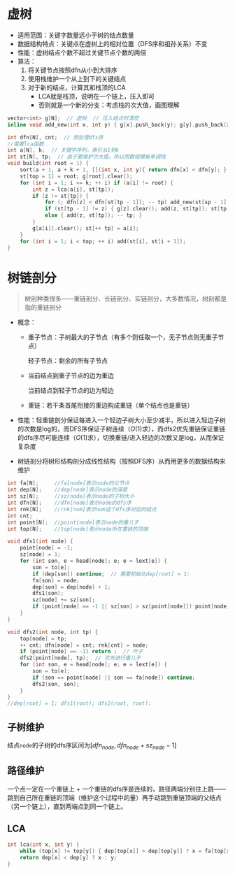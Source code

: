 # 虚树

+ 适用范围：关键字数量远小于树的结点数量
+ 数据结构特点：关键点在虚树上的相对位置（DFS序和祖孙关系）不变
+ 性能：虚树结点个数不超过关键节点个数的两倍
+ 算法：
  1. 将关键节点按照dfn从小到大排序
  2. 使用栈维护一个从上到下的关键结点
  3. 对于新的结点，计算其和栈顶的LCA
     + LCA就是栈顶，说明在一个链上，压入即可
     + 否则就是一个新的分支：考虑栈的次大值，画图理解

```c++
vector<int> g[N];  // 虚树  // 压入结点时清空
inline void add_new(int x, int y) { g[x].push_back(y); g[y].push_back(x); }

int dfn[N], cnt;  // 预处理dfs序
//需要lca函数
int a[N], k;  // 关键字序列，索引从1到k
int st[N], tp;  // 由于要维护次大值，所以用数组模板单调栈
void build(int root = 1) {
    sort(a + 1, a + k + 1, [](int x, int y){ return dfn[x] < dfn[y]; } );
    st[top = 1] = root; g[root].clear();
    for (int i = 1; i <= k; ++ i) if (a[i] != root) {
        int z = lca(a[i], st[tp]);
        if (z != st[tp]) {
            for (; dfn[z] < dfn[st[tp - 1]]; -- tp) add_new(st[sp - 1], st[tp]);
            if (st[tp - 1] != z) { g[z].clear(); add(z, st[tp]); st[tp] = z; }
            else { add(z, st[tp]); -- tp; }
        }
        g[a[i]].clear(); st[++ tp] = a[i];
    }
    for (int i = 1; i < top; ++ i) add(st[i], st[i + 1]);
}
```

# 树链剖分

> 树剖种类很多——重链剖分、长链剖分、实链剖分，大多数情况，树剖都是指的重链剖分

+ 概念：

  + 重子节点：子树最大的子节点（有多个则任取一个，无子节点则无重子节点）

    轻子节点：剩余的所有子节点

  + 当前结点到重子节点的边为重边

    当前结点到轻子节点的边为轻边

  + 重链：若干条首尾衔接的重边构成重链（单个结点也是重链）

+ 性能：轻重链剖分保证每进入一个轻边子树大小至少减半，所以进入轻边子树的次数是log的，而DFS序保证子树连续（$O(1)$求），而dfs2优先重链保证重链的dfs序尽可能连续（$O(1)$求），切换重链/进入轻边的次数又是log，从而保证复杂度

+ 树链剖分将树形结构剖分成线性结构（按照DFS序）从而用更多的数据结构来维护

```c++
int fa[N];     //fa[node]表示node的父节点
int dep[N];    //dep[node]表示node的深度
int sz[N];     //sz[node]表示node的子树大小
int dfn[N];    //dfn[node]表示node的dfs序
int rnk[N];    //rnk[num]表示num这个dfs序对应的结点
int cnt;
int point[N];  //point[node]表示node的重儿子
int top[N];    //top[node]表示node所在重链的顶端

void dfs1(int node) {
	point[node] = -1;
    sz[node] = 1;
    for (int son, e = head[node]; e; e = lext[e]) {
        son = to[e];
		if (dep[son]) continue;  // 需要初始化dep[root] = 1;
        fa[son] = node;
        dep[son] = dep[node] + 1;
        dfs1(son);
        sz[node] += sz[son];
		if (point[node] == -1 || sz[son] > sz[point[node]]) point[node] = son;
    }
}

void dfs2(int node, int tp) {
    top[node] = tp;
    ++ cnt; dfn[node] = cnt; rnk[cnt] = node;
    if (point[node] == -1) return ;  // 叶子
    dfs2(point[node], tp);  // 优先进行重儿子
    for (int son, e = head[node]; e; e = lext[e]) {
        son = to[e];
        if (son == point[node] || son == fa[node]) continue;
        dfs2(son, son);
    }
}
//dep[root] = 1; dfs1(root); dfs2(root, root);
```

## 子树维护

结点`node`的子树的dfs序区间为$[dfn_{node}, dfn_{node} + sz_{node} - 1]$

## 路径维护

一个点一定在一个重链上 + 一个重链的dfs序是连续的，路径两端分别往上跳——跳到自己所在重链的顶端（维护这个过程中的量）再手动跳到重链顶端的父结点（另一个链上），直到两端点到同一个链上。

## LCA

```c++
int lca(int x, int y) {
    while (top[x] != top[y]) { dep[top[x]] > dep[top[y]] ? x = fa[top[x]] ? fa[top[y]]; }
    return dep[x] < dep[y] ? x : y;
}
```
